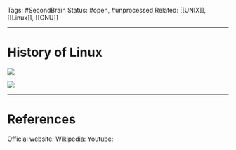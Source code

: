 Tags: #SecondBrain 
Status: #open, #unprocessed
Related: [[UNIX]], [[Linux]], [[GNU]]

---
# History of Linux

![](https://www.youtube.com/watch?v=EZMA3Ge144U)


![](https://www.youtube.com/watch?v=NF9cus43RMY)




---
# References
Official website:
Wikipedia:
Youtube: